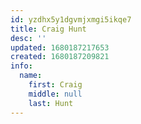 ```yaml
---
id: yzdhx5y1dgvmjxmgi5ikqe7
title: Craig Hunt
desc: ''
updated: 1680187217653
created: 1680187209821
info:
  name:
    first: Craig
    middle: null
    last: Hunt
---
```

